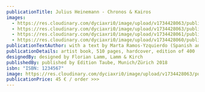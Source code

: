 ```yaml
---
publicationTitle: Julius Heinemann - Chronos & Kairos
images:
  - https://res.cloudinary.com/dyciaxri0/image/upload/v1734428063/publications/Catalogue_Images/Heinemann_Chronos_Kairos_03_1_iualb7.jpg
  - https://res.cloudinary.com/dyciaxri0/image/upload/v1734428063/publications/Catalogue_Images/Heinemann_Chronos_Kairos_05_1_zkq3cv.jpg
  - https://res.cloudinary.com/dyciaxri0/image/upload/v1734428061/publications/Catalogue_Images/Heinemann_Chronos_Kairos_04_1_tqsyut.jpg
  - https://res.cloudinary.com/dyciaxri0/image/upload/v1734428060/publications/Catalogue_Images/Heinemann_Chronos_Kairos_06_1_ncp3ic.jpg
publicationTextAuthor: with a text by Marta Ramos-Yzquierdo (Spanish and English)
publicationDetails: artist book, 510 pages, hardcover, edition of 400
designedBy: designed by Florian Lamm, Lamm & Kirch
publishedBy: published by Edition Taube, Munich/Zürich 2018
isbn: "ISBN: 1234567"
image: https://res.cloudinary.com/dyciaxri0/image/upload/v1734428063/publications/Catalogue_Images/Heinemann_Chronos_Kairos_01_1_aqc8rf.jpg
publicationPrice: 45 € / order >>>
---
```

